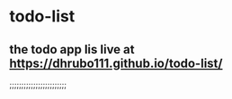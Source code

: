 # todo-list

## the todo app lis live at https://dhrubo111.github.io/todo-list/

;;;;;;;;;;;;;;;;;;;;;;;;